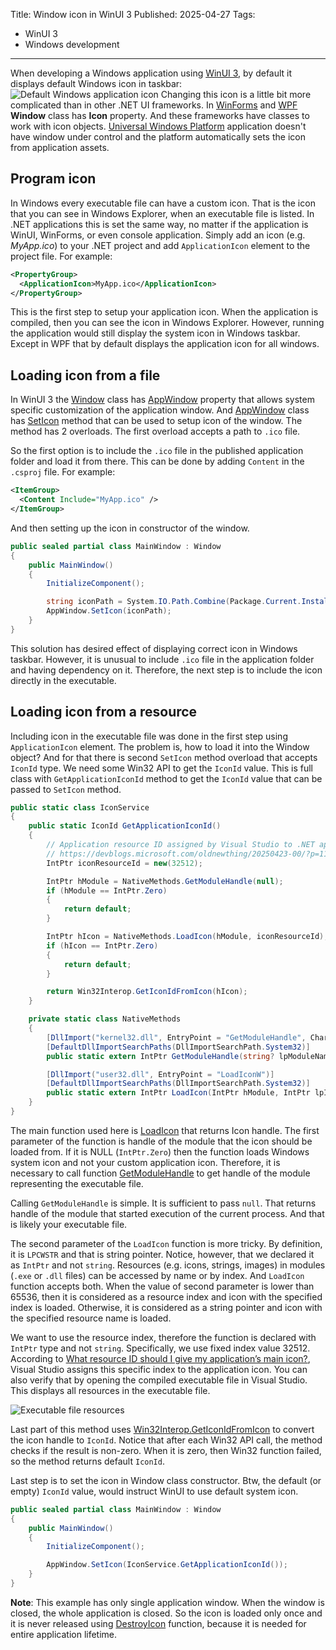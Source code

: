 Title: Window icon in WinUI 3
Published: 2025-04-27
Tags:
- WinUI 3
- Windows development
---
When developing a Windows application using [WinUI 3](https://learn.microsoft.com/en-us/windows/apps/winui/winui3/), by default it displays default Windows icon in taskbar: ![Default Windows application icon](/images/posts/2025/04/idi_application.png) Changing this icon is a little bit more complicated than in other .NET UI frameworks. In [WinForms](https://learn.microsoft.com/en-us/dotnet/desktop/winforms/overview/?view=netdesktop-9.0) and [WPF](https://learn.microsoft.com/en-us/dotnet/desktop/wpf/overview/?view=netdesktop-9.0) **Window** class has **Icon** property. And these frameworks have classes to work with icon objects. [Universal Windows Platform](https://learn.microsoft.com/en-us/windows/uwp/get-started/universal-application-platform-guide) application doesn't have window under control and the platform automatically sets the icon from application assets.

## Program icon

In Windows every executable file can have a custom icon. That is the icon that you can see in Windows Explorer, when an executable file is listed. In .NET applications this is set the same way, no matter if the application is WinUI, WinForms, or even console application. Simply add an icon (e.g. _MyApp.ico_) to your .NET project and add `ApplicationIcon` element to the project file. For example:

```xml
<PropertyGroup>
  <ApplicationIcon>MyApp.ico</ApplicationIcon>
</PropertyGroup>
```

This is the first step to setup your application icon. When the application is compiled, then you can see the icon in Windows Explorer. However, running the application would still display the system icon in Windows taskbar. Except in WPF that by default displays the application icon for all windows.

## Loading icon from a file

In WinUI 3 the [Window](https://learn.microsoft.com/en-us/windows/windows-app-sdk/api/winrt/microsoft.ui.xaml.window?view=windows-app-sdk-1.7) class has [AppWindow](https://learn.microsoft.com/en-us/windows/windows-app-sdk/api/winrt/microsoft.ui.xaml.window.appwindow?view=windows-app-sdk-1.7) property that allows system specific customization of the application window. And [AppWindow](https://learn.microsoft.com/en-us/windows/windows-app-sdk/api/winrt/microsoft.ui.windowing.appwindow?view=windows-app-sdk-1.7) class has [SetIcon](https://learn.microsoft.com/en-us/windows/windows-app-sdk/api/winrt/microsoft.ui.windowing.appwindow.seticon?view=windows-app-sdk-1.7) method that can be used to setup icon of the window. The method has 2 overloads. The first overload accepts a path to `.ico` file.

So the first option is to include the `.ico` file in the published application folder and load it from there. This can be done by adding `Content` in the `.csproj` file. For example:

```xml
<ItemGroup>
  <Content Include="MyApp.ico" />
</ItemGroup>
```

And then setting up the icon in constructor of the window.

```csharp
public sealed partial class MainWindow : Window
{
    public MainWindow()
    {
        InitializeComponent();

        string iconPath = System.IO.Path.Combine(Package.Current.InstalledLocation.Path, "MyApp.ico");
        AppWindow.SetIcon(iconPath);
    }
}
```

This solution has desired effect of displaying correct icon in Windows taskbar. However, it is unusual to include `.ico` file in the application folder and having dependency on it. Therefore, the next step is to include the icon directly in the executable.

## Loading icon from a resource

Including icon in the executable file was done in the first step using `ApplicationIcon` element. The problem is, how to load it into the Window object? And for that there is second `SetIcon` method overload that accepts `IconId` type. We need some Win32 API to get the `IconId` value. This is full class with `GetApplicationIconId` method to get the `IconId` value that can be passed to `SetIcon` method.

```csharp
public static class IconService
{
    public static IconId GetApplicationIconId()
    {
        // Application resource ID assigned by Visual Studio to .NET applications
        // https://devblogs.microsoft.com/oldnewthing/20250423-00/?p=111106
        IntPtr iconResourceId = new(32512);

        IntPtr hModule = NativeMethods.GetModuleHandle(null);
        if (hModule == IntPtr.Zero)
        {
            return default;
        }

        IntPtr hIcon = NativeMethods.LoadIcon(hModule, iconResourceId);
        if (hIcon == IntPtr.Zero)
        {
            return default;
        }

        return Win32Interop.GetIconIdFromIcon(hIcon);
    }

    private static class NativeMethods
    {
        [DllImport("kernel32.dll", EntryPoint = "GetModuleHandle", CharSet = CharSet.Unicode)]
        [DefaultDllImportSearchPaths(DllImportSearchPath.System32)]
        public static extern IntPtr GetModuleHandle(string? lpModuleName);

        [DllImport("user32.dll", EntryPoint = "LoadIconW")]
        [DefaultDllImportSearchPaths(DllImportSearchPath.System32)]
        public static extern IntPtr LoadIcon(IntPtr hModule, IntPtr lpIconName);
    }
}
```

The main function used here is [LoadIcon](https://learn.microsoft.com/en-us/windows/win32/api/winuser/nf-winuser-loadiconw) that returns Icon handle. The first parameter of the function is handle of the module that the icon should be loaded from. If it is NULL (`IntPtr.Zero`) then the function loads Windows system icon and not your custom application icon. Therefore, it is necessary to call function [GetModuleHandle](https://learn.microsoft.com/en-us/windows/win32/api/libloaderapi/nf-libloaderapi-getmodulehandlew) to get handle of the module representing the executable file.

Calling `GetModuleHandle` is simple. It is sufficient to pass `null`. That returns handle of the module that started execution of the current process. And that is likely your executable file.

The second parameter of the `LoadIcon` function is more tricky. By definition, it is `LPCWSTR` and that is string pointer. Notice, however, that we declared it as `IntPtr` and not `string`. Resources (e.g. icons, strings, images) in modules (`.exe` or `.dll` files) can be accessed by name or by index. And `LoadIcon` function accepts both. When the value of second parameter is lower than 65536, then it is considered as a resource index and icon with the specified index is loaded. Otherwise, it is considered as a string pointer and icon with the specified resource name is loaded.

We want to use the resource index, therefore the function is declared with `IntPtr` type and not `string`. Specifically, we use fixed index value 32512. According to [What resource ID should I give my application’s main icon?](https://devblogs.microsoft.com/oldnewthing/20250423-00/?p=111106), Visual Studio assigns this specific index to the application icon. You can also verify that by opening the compiled executable file in Visual Studio. This displays all resources in the executable file.

![Executable file resources](/images/posts/2025/04/module-resources.png)

Last part of this method uses [Win32Interop.GetIconIdFromIcon](https://learn.microsoft.com/en-us/windows/apps/api-reference/cs-interop-apis/microsoft.ui/microsoft.ui.win32interop.geticonidfromicon) to convert the icon handle to `IconId`. Notice that after each Win32 API call, the method checks if the result is non-zero. When it is zero, then Win32 function failed, so the method returns default `IconId`.

Last step is to set the icon in Window class constructor. Btw, the default (or empty) `IconId` value, would instruct WinUI to use default system icon.

```csharp
public sealed partial class MainWindow : Window
{
    public MainWindow()
    {
        InitializeComponent();

        AppWindow.SetIcon(IconService.GetApplicationIconId());
    }
}
```

**Note**: This example has only single application window. When the window is closed, the whole application is closed. So the icon is loaded only once and it is never released using [DestroyIcon](https://learn.microsoft.com/en-us/windows/win32/api/winuser/nf-winuser-destroyicon) function, because it is needed for entire application lifetime.
